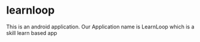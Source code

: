 # learnloop
This is an android application. Our Application name is LearnLoop which is a skill learn based app
